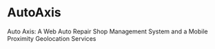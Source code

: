 # AutoAxis
 Auto Axis: A Web Auto Repair Shop Management System and a Mobile Proximity Geolocation Services
